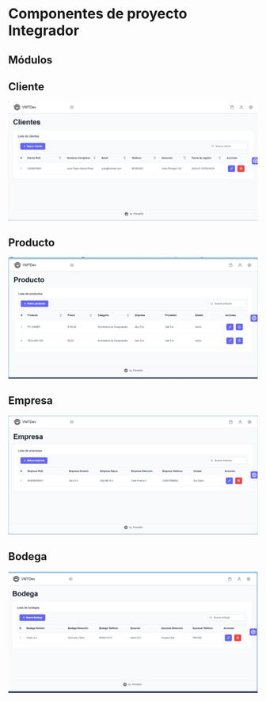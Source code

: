 # Componentes de proyecto Integrador

## Módulos

## Cliente

<img src="./src/assets/cliente.png"/>

## Producto
<img src="./src/assets/producto.png"/>

## Empresa
<img src="./src/assets/empresa.png"/>

## Bodega
<img src="./src/assets/bodega.png"/>



